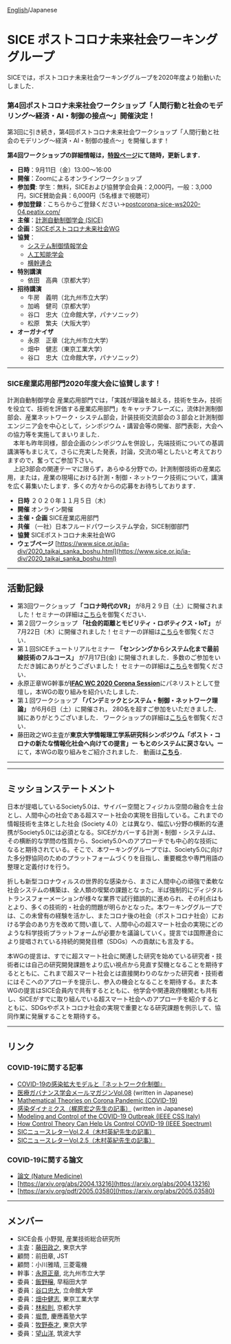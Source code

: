 [English](index.md)/Japanese

# SICE ポストコロナ未来社会ワーキンググループ
SICEでは，ポストコロナ未来社会ワーキンググループを2020年度より始動いたしました．

### 第4回ポストコロナ未来社会ワークショップ「人間行動と社会のモデリング〜経済・AI・制御の接点〜」開催決定！
第3回に引き続き，第4回ポストコロナ未来社会ワークショップ「人間行動と社会のモデリング〜経済・AI・制御の接点〜」を開催します！<br>

**第4回ワークショップの詳細情報は，[特設ページ](https://postcorona-sice.github.io/ws2020_4.html)にて随時，更新します．**
- **日時**：9月11日（金）13:00〜16:00
- **開催**：Zoomによるオンラインワークショップ
- **参加費**: 学生：無料，SICEおよび協賛学会会員：2,000円，一般：3,000円，SICE賛助会員：6,000円（5名様まで視聴可）
- **参加登録**：こちらからご登録ください→[postcorona-sice-ws2020-04.peatix.com/](https://postcorona-sice-ws2020-04.peatix.com/)
- **主催**：[計測自動制御学会 (SICE)](https://www.sice.jp)
- **企画**：[SICEポストコロナ未来社会WG](https://postcorona-sice.github.io/index_jp.html)
- **協賛**：
  - [システム制御情報学会](https://www.iscie.or.jp/)
  - [人工知能学会](https://www.ai-gakkai.or.jp/)
  - [横幹連合](https://www.trafst.jp/)
- **特別講演**
  - 依田　高典（京都大学）
- **招待講演**  
  - 牛房　義明（北九州市立大学）
  - 加嶋　健司（京都大学）
  - 谷口　忠大（立命館大学，パナソニック）
  - 松原　繁夫（大阪大学）
- **オーガナイザ**
  - 永原　正章（北九州市立大学）
  - 畑中　健志（東京工業大学）
  - 谷口　忠大（立命館大学，パナソニック）
---
### SICE産業応用部門2020年度大会に協賛します！
計測自動制御学会 産業応用部門では，「実践が理論を越える，技術を生み，技術を役立て、技術を評価する産業応用部門」をキャッチフレーズに，流体計測制御部会、産業ネットワーク・システム部会，計装技術交流部会の３部会と計測制御エンジニア会を中心として，シンポジウム・講習会等の開催、部門表彰，大会への協力等を実施してまいりました．<br>
　本年も昨年同様，部会企画のシンポジウムを併設し，先端技術についての基調講演等もまじえて，さらに充実した発表，討論，交流の場としたいと考えておりますので，奮ってご参加下さい。<br>
　上記3部会の関連テーマに限らず，あらゆる分野での，計測制御技術の産業応用，または，産業の現場における計測・制御・ネットワーク技術について，講演を広く募集いたします．多くの方々からの応募をお待ちしております．
- **日時** ２０２０年１１月５日（木）
- **開催** オンライン開催
- **主催・企画** SICE産業応用部門
- **共催** （一社）日本フルードパワーシステム学会，SICE制御部門
- **協賛** SICEポストコロナ未来社会WG
- **ウェブページ** [https://www.sice.or.jp/ia-div/2020_taikai_sanka_boshu.html](https://www.sice.or.jp/ia-div/2020_taikai_sanka_boshu.html)

---
## 活動記録
- 第3回ワークショップ **「コロナ時代のVR」** が8月２９日（土）に開催されました！セミナーの詳細は[こちら](https://postcorona-sice.github.io/ws2020_3.html)を御覧ください．
- 第２回ワークショップ **「社会的距離とモビリティ・ロボティクス・IoT」** が7月22日（木）に開催されました！セミナーの詳細は[こちら](https://postcorona-sice.github.io/ws2020_2.html)を御覧ください．
- 第１回SICEチュートリアルセミナー **「センシングからシステム化まで最前線技術のフルコース」** が7月17日(金) に開催されました．多数のご参加をいただき誠にありがとうございました！
セミナーの詳細は[こちら](https://www.sice.jp/info/info_event/event_20200717.html)を御覧ください．
- 永原正章WG幹事が[**IFAC WC 2020 Corona Session**](https://www.ifac2020.org/program/corona-session/)にパネリストとして登壇し，本WGの取り組みを紹介いたしました．
-  第１回ワークショップ **「パンデミックとシステム・制御・ネットワーク理論」** が6月6日（土）に開催され，
280名を超すご参加をいただきました．誠にありがとうございました．
ワークショップの詳細は[こちら](https://postcorona-sice.github.io/ws2020_1.html)を御覧ください．
- 藤田政之WG主査が**東京大学情報理工学系研究科シンポジウム「ポスト・コロナの新たな情報化社会へ向けての提言」ー もとのシステムに戻さない。ー**にて，本WGの取り組みをご紹介されました．
動画は[**こちら**](https://www.youtube.com/watch?v=H_J5cMkdC-o)．
---

---

## ミッションステートメント
日本が提唱しているSociety5.0は、サイバー空間とフィジカル空間の融合を土台とし、人間中心の社会である超スマート社会の実現を目指している。これまでの情報技術を主体とした社会 (Society 4.0）とは異なり、幅広い分野の横断的な連携がSociety5.0には必須となる。SICEがカバーする計測・制御・システムは、その横断的な学問の性質から、Society5.0へのアプローチでも中心的な技術になると期待されている。そこで、本ワーキンググループでは、Society5.0に向けた多分野協同のためのプラットフォームづくりを目指し、重要概念や専門用語の整理と定義付けを行う。

折しも新型コロナウィルスの世界的な感染から、まさに人間中心の頑強で柔軟な社会システムの構築は、全人類の喫緊の課題となった。半ば強制的にディジタルトランスフォーメーションが様々な業界で試行錯誤的に進められ、その利点はもとより、多くの技術的・社会的問題が明らかとなった。本ワーキンググループでは、この未曾有の経験を活かし、またコロナ後の社会（ポストコロナ社会）における学会のあり方を改めて問い直して、人間中心の超スマート社会の実現にどのような科学技術プラットフォームが必要かを議論していく。提言では国際連合により提唱されている持続的開発目標（SDGs）への貢献にも言及する。

本WGの提言は、すでに超スマート社会に関連した研究を始めている研究者・技術者には自己の研究開発課題をより広い視点から見直す契機となることを期待するとともに、これまで超スマート社会とは直接関わりのなかった研究者・技術者にはそこへのアプローチを提示し、参入の機会となることを期待する。また本WGの提言はSICE会員内で共有するとともに、他学会や関連政府機関とも共有し、SICEがすでに取り組んでいる超スマート社会へのアプローチを紹介するとともに、SDGsやポストコロナ社会の実現で重要となる研究課題を例示して、協同作業に発展することを期待する。

---

## リンク
### COVID-19に関する記事
- [COVID-19の感染拡大モデルと『ネットワーク化制御』](https://www.coronasha.co.jp/np/article/11/)
- [医療ガバナンス学会メールマガジンVol.08](http://medg.jp/mt/?p=9585) (written in Japanese)
- [Mathematical Theories on Corona Pandemic (COVID-19)](https://www.ei.tum.de/index.php?id=6875)
- [感染ダイナミクス（梶原宏之先生の記事）](http://cacsd2.sakura.ne.jp/covid19/) (written in Japanese)
- [Modeling and Control of the COVID-19 Outbreak (IEEE CSS Italy)](http://www.ieeecss.it/events/covid.html)
- [How Control Theory Can Help Us Control COVID-19 (IEEE Spectrum)](https://spectrum.ieee.org/biomedical/diagnostics/how-control-theory-can-help-control-covid19
)
- [SICニュースレターVol.2.4（木村英紀先生の記事）](https://sysic.org/wp/wp-content/uploads/2020/04/SICニュースレターVol.2.420.4.7a.pdf)
- [SICニュースレターVol.2.5（木村英紀先生の記事）](https://sysic.org/wp/wp-content/uploads/2020/05/SICニュースレターVol.2.520.5.7-3.pdf)
### COVID-19に関する論文
- [論文 (Nature Medicine)](https://www.nature.com/articles/s41591-020-0883-7)
- [https://arxiv.org/abs/2004.13216](https://arxiv.org/abs/2004.13216)
- [https://arxiv.org/pdf/2005.03580](https://arxiv.org/abs/2005.03580)

---

## メンバー
- SICE会長 小野晃, 産業技術総合研究所
- 主査：[藤田政之](https://www.scl.ipc.i.u-tokyo.ac.jp/member2/fujita/fujitae.html), 東京大学
- 顧問：前田章, JST
- 顧問：小川雅晴, 三菱電機
- 幹事：[永原正章](https://nagahara-masaaki.github.io), 北九州市立大学
- 委員：[飯野穣](https://researchmap.jp/yutakaiino?lang=en), 早稲田大学
- 委員：[谷口忠大](http://www.tanichu.com/), 立命館大学
- 委員：[畑中健志](http://is.eei.eng.osaka-u.ac.jp/hatanaka/index.php), 東京工業大学
- 委員：[林和則](https://kazunorihayashi.github.io/index_e.html), 京都大学
- 委員：[堀豊](https://hori.appi.keio.ac.jp/en), 慶應義塾大学
- 委員：[牧野泰才](https://www.k.u-tokyo.ac.jp/pros-e/person/yasutoshi_makino/yasutoshi_makino.htm), 東京大学
- 委員：[望山洋](http://www.frlab.iit.tsukuba.ac.jp/member/motiyama.html), 筑波大学


